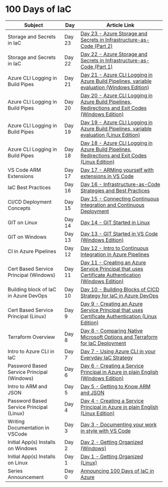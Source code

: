 # 100 Days of IaC

| Subject |   Day   | Article Link  |
|---------|---------|---------------|
| Storage and Secrets in IaC | Day 23 | [Day 23 - Azure Storage and Secrets in Infrastructure-as-Code (Part 2)](https://github.com/starkfell/100DaysOfIaC/blob/master/articles/day.23.storage.in.storage.pt2.md) |
| Storage and Secrets in IaC | Day 22 | [Day 22 - Azure Storage and Secrets in Infrastructure-as-Code (Part 1)](https://github.com/starkfell/100DaysOfIaC/blob/master/articles/day.22.stage.in.storage.md) |
| Azure CLI Logging in Build Pipes | Day 21 | [Day 21 - Azure CLI Logging in Azure Build Pipelines, variable evaluation (Windows Edition)](https://github.com/starkfell/100DaysOfIaC/blob/master/articles/day.21.azure.cli.logging.build.pipes.variable.evaluation.win.md) |
| Azure CLI Logging in Build Pipes | Day 20 | [Day 20 - Azure CLI Logging in Azure Build Pipelines, Redirections and Exit Codes (Windows Edition)](https://github.com/starkfell/100DaysOfIaC/blob/master/articles/day.20.azure.cli.logging.build.pipes.redirects.exit.codes.win.md) |
| Azure CLI Logging in Build Pipes | Day 19 | [Day 19 - Azure CLI Logging in Azure Build Pipelines, variable evaluation (Linux Edition)](https://github.com/starkfell/100DaysOfIaC/blob/master/articles/day.19.azure.cli.logging.build.pipelines.variable.evaluation.md) |
| Azure CLI Logging in Build Pipes | Day 18 | [Day 18 - Azure CLI Logging in Azure Build Pipelines, Redirections and Exit Codes (Linux Edition)](https://github.com/starkfell/100DaysOfIaC/blob/master/articles/day.18.azure.cli.logging.build.pipelines.redirects.exit.codes.md) |
| VS Code ARM Extensions | Day 17 | [Day 17 - ARMing yourself with extensions in VS Code](https://github.com/starkfell/100DaysOfIaC/blob/master/articles/day.17.arm.template.extensions.vs.code.md) |
| IaC Best Practices | Day 16 | [Day 16 - Infrastructure-as-Code Strategies and Best Practices](https://github.com/starkfell/100DaysOfIaC/blob/master/articles/day.16.org.your.iac.md) |
| CI/CD Deployment Concepts | Day 15 | [Day 15 - Connecting Continuous Integration and Continuous Deployment](https://github.com/starkfell/100DaysOfIaC/blob/master/articles/day.15.ci.pt2.md) |
| GIT on Linux | Day 14 | [Day 14 - GIT Started in Linux](https://github.com/starkfell/100DaysOfIaC/blob/master/articles/day.14.git.started.in.linux.md) |
| GIT on Windows | Day 13 | [Day 13 - GIT Started in VS Code (Windows Edition)](https://github.com/starkfell/100DaysOfIaC/blob/master/articles/day.13.git.started.in.vs.code.windows.edition.md) |
| CI in Azure Pipelines | Day 12| [Day 12 - Intro to Continuous Integration in Azure Pipelines](https://github.com/starkfell/100DaysOfIaC/blob/master/articles/day.12.contin.integration.md) |
| Cert Based Service Principal (Windows) | Day 11 | [Day 11 - Creating an Azure Service Principal that uses Certificate Authentication (Windows Edition)](https://github.com/starkfell/100DaysOfIaC/blob/master/articles/day.11.creating.a.service.principal.cert.auth.windows.md) |
| Building block of IaC in Azure DevOps | Day 10 | [Day 10 - Building Blocks of CICD Strategy for IaC in Azure DevOps](https://github.com/starkfell/100DaysOfIaC/blob/master/articles/day.10.cicd.iac.bldg.blocks.md) |
| Cert Based Service Principal (Linux) | Day 9 | [Day 9 - Creating an Azure Service Principal that uses Certificate Authentication (Linux Edition)](https://github.com/starkfell/100DaysOfIaC/blob/master/articles/day.9.creating.a.service.principal.cert.auth.linux.md) |
| Terraform Overview | Day 8 | [Day 8 - Comparing Native Microsoft Options and Terraform for IaC Deployment](https://github.com/starkfell/100DaysOfIaC/blob/master/articles/day.8.deploy.tech.comparison.md) |
| Intro to Azure CLI in IaC | Day 7 | [Day 7 - Using Azure CLI in your Everyday IaC Strategy](https://github.com/starkfell/100DaysOfIaC/blob/master/articles/day.7.using.azure.cli.in.your.everyday.iac.strategy.md) |
| Password Based Service Principal (Windows) | Day 6 | [Day 6 - Creating a Service Principal in Azure in plain English (Windows Edition)](https://github.com/starkfell/100DaysOfIaC/blob/master/articles/day.6.creating.a.service.principal.windows.in.plain.english.md) |
| Intro to ARM and JSON | Day 5 | [Day 5 - Getting to Know ARM and JSON](https://github.com/starkfell/100DaysOfIaC/blob/master/articles/day.5.getting.to.know.arm.and.json.md) |
| Password Based Service Principal (Linux) | Day 4 | [Day 4 - Creating a Service Principal in Azure in plain English (Linux Edition)](https://github.com/starkfell/100DaysOfIaC/blob/master/articles/day.4.creating.a.service.principal.linux.in.plain.english.md) |
| Writing Documentation in VSCode | Day 3 | [Day 3 - Documenting your work in style with VS Code](https://github.com/starkfell/100DaysOfIaC/blob/master/articles/day.3.doc.in.style.md) |
| Initial App(s) Installs on Windows | Day 2 | [Day 2 - Getting Organized (Windows)](https://github.com/starkfell/100DaysOfIaC/blob/master/articles/day.2.getting.organized.windows.md) |
| Initial App(s) Installs on Linux | Day 1 | [Day 1 - Getting Organized (Linux)](https://github.com/starkfell/100DaysOfIaC/blob/master/articles/day.1.getting.organized.md) |
| Series Announcement | Day 0 | [Announcing 100 Days of IaC in Azure](https://github.com/starkfell/100DaysOfIaC/blob/master/articles/Day.0.Intro.md) |
